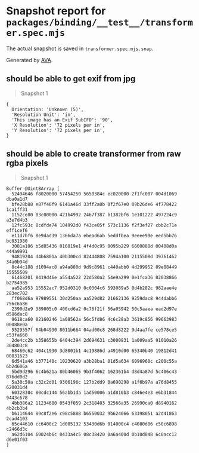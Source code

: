 # Snapshot report for `packages/binding/__test__/transformer.spec.mjs`

The actual snapshot is saved in `transformer.spec.mjs.snap`.

Generated by [AVA](https://avajs.dev).

## should be able to get exif from jpg

> Snapshot 1

    {
      Orientation: 'Unknown (5)',
      'Resolution Unit': 'in',
      'This image has an Exif SubIFD': '90',
      'X Resolution': '72 pixels per in',
      'Y Resolution': '72 pixels per in',
    }

## should be able to create transformer from raw rgba pixels

> Snapshot 1

    Buffer @Uint8Array [
      52494646 f8020000 57454250 5650384c ec020000 2f1fc007 004d1069 dba0a1d7
      bfe28b88 e87f46f9 6141a46d 33ff2a0b 0f2f67e0 09b26de6 4f778422 1ca1ff31
      1152ce80 03c00000 421b4992 2467f387 b1382bf6 1e101222 497224c9 a3e7d4b3
      12fc593c 8cdfde74 104992d0 f43ce05f 573c1136 f2f3ef27 cbb2c71e eff1cef6
      e11d7bf6 8e9dad39 1366da7a ebead6ab 5eddfbea 9eeee99e eed5bb76 bc031980
      3081a106 b5d85436 016019e1 4f4d0c95 0095b229 6600888d 00408d0a 444a9991
      94819204 d4b6801a 40b300cd 82444808 7594a100 2115508d 39761462 34a0b94d
      8c44c188 d1094ac8 a94a880d 9d9c8961 c440abb0 4d299952 89e88449 15555509
      61468201 8419d46e a554a522 22d580a2 54e9a299 0e1fca36 02038866 b2754985
      aa52a953 15552ac7 952d0310 0c0304c6 593089a5 0d4b282c 982aae4e 283ec702
      ff068d6a 97989551 30d250aa aa529d82 21662136 9259dac8 944dabb6 756c6a86
      2390d2e9 389005c0 400cd6a2 0c76f21f 56a05942 50c5aaea ead2d97e d586dac8
      9618ca60 02160246 1a08562a 56c5fd86 4c6c28a3 3619c856 99663983 00088e0a
      5529557f 64b04930 8011b664 04ad00c8 268d8222 9d4aa7fe ce578ce5 c53fa660
      2de4cc2b b358655b 6404c394 2d694631 c3000831 1a009aa5 91010a26 304803c8
      68460c62 404c1930 3d8001b1 4c19886d a4910d00 65340b40 19812d41 00831623
      6d541a46 b377140c 10230620 a3b28ba1 01d5a634 6096960c c200c55a 6b2d606a
      5bd9d296 6c4b621a 80b46065 9b3f4062 162361b4 d8d4a87d 5c406c43 876dd0d2
      5a30c50a c32c2d01 9306196c 127b2dd9 0a690298 a1f6b97a a76d8455 620031d4
      6032830c 80cdc144 56abb1da 1ad50006 a1d810b3 c846e4e3 e6b31844 9443c678
      4bb386a2 11234680 0543f059 2c318403 32566a35 26990ca0 d8940162 4b2cb3b4
      b6114644 89c8f2e6 c98c5888 b6550032 9b624066 63398051 a2d41863 2cad4103
      65c44610 cc6400c2 1d005132 53430d6b 014000c4 c4080d86 c50c6898 c2466d3c
      a62d6104 60024b6c 0433a4c5 08c38420 0a6a400d 0b10d848 6c0acc12 d6e01f03
    ]
